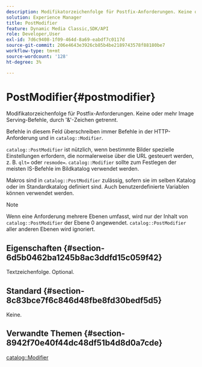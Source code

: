 ```yaml
---
description: Modifikatorzeichenfolge für Postfix-Anforderungen. Keine oder mehr Image Serving-Befehle, durch '&'-Zeichen getrennt.
solution: Experience Manager
title: PostModifier
feature: Dynamic Media Classic,SDK/API
role: Developer,User
exl-id: 7d6c9408-1f09-464d-8a69-eabdf7c0117d
source-git-commit: 206e4643e3926cb85b4be2189743578f88180be7
workflow-type: tm+mt
source-wordcount: '128'
ht-degree: 3%

---
```


# PostModifier{#postmodifier}

Modifikatorzeichenfolge für Postfix-Anforderungen. Keine oder mehr Image Serving-Befehle, durch &#39;&amp;&#39;-Zeichen getrennt.

Befehle in diesem Feld überschreiben immer Befehle in der HTTP-Anforderung und in `catalog::Modifier`.

`catalog::PostModifier` ist nützlich, wenn bestimmte Bilder spezielle Einstellungen erfordern, die normalerweise über die URL gesteuert werden, z. B. `qlt=` oder `resmode=`. `catalog::Modifier` sollte zum Festlegen der meisten IS-Befehle im Bildkatalog verwendet werden.

Makros sind in `catalog::PostModifier` zulässig, sofern sie im selben Katalog oder im Standardkatalog definiert sind. Auch benutzerdefinierte Variablen können verwendet werden.

>[!NOTE]
>
>Wenn eine Anforderung mehrere Ebenen umfasst, wird nur der Inhalt von `catalog::PostModifier` der Ebene 0 angewendet. `catalog::PostModifier` aller anderen Ebenen wird ignoriert.

## Eigenschaften {#section-6d5b0462ba1245b8ac3ddfd15c059f42}

Textzeichenfolge. Optional.

## Standard {#section-8c83bce7f6c846d48fbe8fd30bedf5d5}

Keine.

## Verwandte Themen {#section-8942f70e40f44dc48df51b4d8d0a7cde}

[catalog::Modifier](../../../../../../is-api/image-catalog/image-serving-api-ref/c-image-catalog-reference/c-image-svg-data-reference/c-image-data-reference/r-modifier-cat.md#reference-d2c6884b3a2248fab81a112d27969834)
